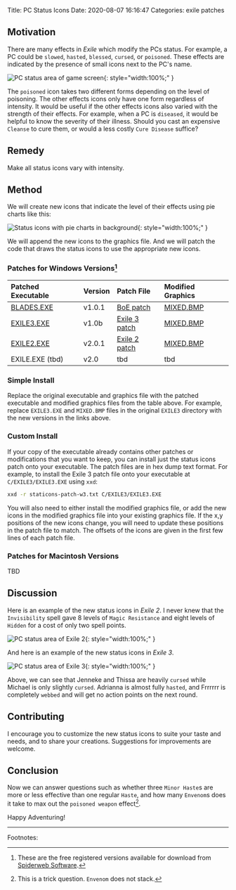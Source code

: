Title:  PC Status Icons
Date:   2020-08-07 16:16:47
Categories: exile patches

Motivation
----------------

There are many effects in _Exile_ which modify the PCs status. For example, a PC
could be `slowed`, `hasted`, `blessed`, `cursed`, or `poisoned`. These effects
are indicated by the presence of small icons next to the PC's name.

![PC status area of game screen]({static}/exile/staticons/orig-staticons-w3.png){: style="width:100%;" }

The `poisoned` icon takes two different forms depending on the level of
poisoning. The other effects icons only have one form regardless of intensity.
It would be useful if the other effects icons also varied with the strength of
their effects. For example, when a PC is `diseased`, it would be helpful to know
the severity of their illness. Should you cast an expensive `Cleanse` to cure
them, or would a less costly `Cure Disease` suffice?

Remedy
----------------

Make all status icons vary with intensity.

Method
----------------

We will create new icons that indicate the level of their effects using pie
charts like this:

![Status icons with pie charts in background]({static}/exile/staticons/staticons.png){: style="width:100%;" }

We will append the new icons to the graphics file. And we will patch the code
that draws the status icons to use the appropriate new icons.

### Patches for Windows Versions[^1]

| Patched Executable | Version | Patch File           | Modified Graphics        |
| :----------------- | :------ | :------------------- | :----------------------- |
| [BLADES.EXE][wbe]  | v1.0.1  | [BoE patch][wbp]     | [MIXED.BMP][wbg]         |
| [EXILE3.EXE][w3e]  | v1.0b   | [Exile 3 patch][w3p] | [MIXED.BMP][w3g]         |
| [EXILE2.EXE][w2e]  | v2.0.1  | [Exile 2 patch][w2p] | [MIXED.BMP][w2g]         |
| EXILE.EXE (tbd)    | v2.0    | tbd                  | tbd                      |

[w2g]: {static}/exile/staticons/w2/MIXED.BMP
[w3g]: {static}/exile/staticons/w3/MIXED.BMP
[wbg]: {static}/exile/staticons/wb/MIXED.BMP
[w2e]: {static}/exile/staticons/w2/EXILE2.EXE
[w3e]: {static}/exile/staticons/w3/EXILE3.EXE
[wbe]: {static}/exile/staticons/wb/BLADES.EXE
[w2p]: {static}/exile/staticons/w2-staticons-patch.txt
[w3p]: {static}/exile/staticons/w3-staticons-patch.txt
[wbp]: {static}/exile/staticons/wb-staticons-patch.txt

### Simple Install

Replace the original executable and graphics file with the patched executable
and modified graphics files from the table above. For example, replace `EXILE3.EXE`
and `MIXED.BMP` files in the original `EXILE3` directory with the new versions
in the links above.

### Custom Install

If your copy of the executable already contains other patches or modifications
that you want to keep, you can install just the status icons patch onto your
executable. The patch files are in hex dump text format. For example, to install
the Exile 3 patch file onto your executable at `C/EXILE3/EXILE3.EXE` using
`xxd`:

``` bash
xxd -r staticons-patch-w3.txt C/EXILE3/EXILE3.EXE
```

You will also need to either install the modified graphics file, or add the new
icons in the modified graphics file into your existing graphics file. If the x,y
positions of the new icons change, you will need to update these positions in
the patch file to match. The offsets of the icons are given in the first few
lines of each patch file.

### Patches for Macintosh Versions

TBD

Discussion
-----------------

Here is an example of the new status icons in _Exile 2_. I never knew that the
`Invisibility` spell gave 8 levels of `Magic Resistance` and eight levels of
`Hidden` for a cost of only two spell points.

![PC status area of Exile 2]({static}/exile/staticons/new-staticons-w2.png){: style="width:100%;" }

And here is an example of the new status icons in _Exile 3_.

![PC status area of Exile 3]({static}/exile/staticons/new-staticons-w3.png){: style="width:100%;" }

Above, we can see that Jenneke and Thissa are heavily `cursed` while Michael is
only slightly `cursed`. Adrianna is almost fully `hasted`, and Frrrrrr is
completely `webbed` and will get no action points on the next round.

Contributing
-----------------

I encourage you to customize the new status icons to suite your taste and needs,
and to share your creations. Suggestions for improvements are welcome.

Conclusion
-----------------

Now we can answer questions such as whether three `Minor Haste`s are more or
less effective than one regular `Haste`, and how many `Envenom`s does it
take to max out the `poisoned weapon` effect[^2].

Happy Adventuring!

-----------------

Footnotes:

[^1]: These are the free registered versions available for download from
      [Spiderweb Software](http://spiderwebsoftware.com/productsOld.html).

[^2]: This is a trick question. `Envenom` does not stack.

